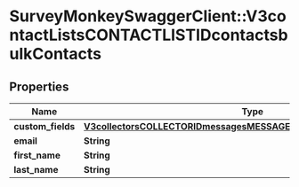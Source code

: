 # SurveyMonkeySwaggerClient::V3contactListsCONTACTLISTIDcontactsbulkContacts

## Properties
Name | Type | Description | Notes
------------ | ------------- | ------------- | -------------
**custom_fields** | [**V3collectorsCOLLECTORIDmessagesMESSAGEIDrecipientsbulkCustomFields**](V3collectorsCOLLECTORIDmessagesMESSAGEIDrecipientsbulkCustomFields.md) |  | [optional] 
**email** | **String** |  | [optional] 
**first_name** | **String** |  | [optional] 
**last_name** | **String** |  | [optional] 

